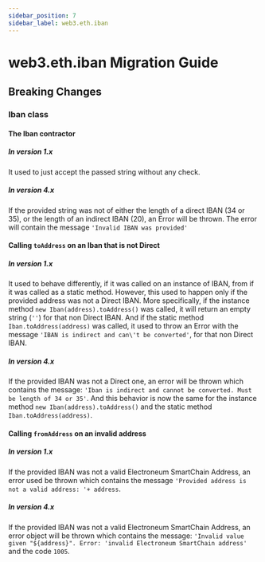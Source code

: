 ```yaml
---
sidebar_position: 7
sidebar_label: web3.eth.iban
---
```


# web3.eth.iban Migration Guide

## Breaking Changes

### Iban class

#### The Iban contractor

##### In version 1.x

It used to just accept the passed string without any check.

##### In version 4.x

If the provided string was not of either the length of a direct IBAN (34 or 35), or the length of an indirect IBAN (20), an Error will be thrown. The error will contain the message `'Invalid IBAN was provided'`

#### Calling `toAddress` on an Iban that is not Direct

##### In version 1.x

It used to behave differently, if it was called on an instance of IBAN, from if it was called as a static method. However, this used to happen only if the provided address was not a Direct IBAN. More specifically, if the instance method `new Iban(address).toAddress()` was called, it will return an empty string (`''`) for that non Direct IBAN. And if the static method `Iban.toAddress(address)` was called, it used to throw an Error with the message `'IBAN is indirect and can\'t be converted'`, for that non Direct IBAN.

##### In version 4.x

If the provided IBAN was not a Direct one, an error will be thrown which contains the message: `'Iban is indirect and cannot be converted. Must be length of 34 or 35'`. And this behavior is now the same for the instance method `new Iban(address).toAddress()` and the static method `Iban.toAddress(address)`.

#### Calling `fromAddress` on an invalid address

##### In version 1.x

If the provided IBAN was not a valid Electroneum SmartChain Address, an error used be thrown which contains the message `'Provided address is not a valid address: '+ address`.

##### In version 4.x

If the provided IBAN was not a valid Electroneum SmartChain Address, an error object will be thrown which contains the message: `'Invalid value given "${address}". Error: 'invalid Electroneum SmartChain address'` and the code `1005`.
